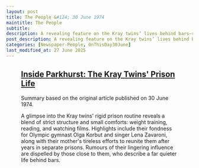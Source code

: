 ```yaml
---
layout: post
title: The People &#124; 30 June 1974
maintitle: The People
subtitle:
description: A revealing feature on the Kray twins’ lives behind bars—routine, rehabilitation, and rare moments of nostalgia.
post_description: A revealing feature on the Kray twins’ lives behind bars—routine, rehabilitation, and rare moments of nostalgia.
categories: [Newspaper-People, OnThisDay30June]
last_modified_at: 27 June 2025
---
```


<figure class="fig3">
<div class="CardLayout">
<div class="CardItem"><h2 id="infobox1" class="infobox"><a href="#infobox1">Inside Parkhurst: The Kray Twins' Prison Life</a></h2></div>
<div class="CardItem split">
<p>Summary based on the original article published on 30 June 1974.</p>
<p>A glimpse into the Kray twins' rigid prison routine reveals a blend of strict structure and small comforts: weight training, reading, and watching films. Highlights include their fondness for Olympic gymnast Olga Korbut and singer Lena Zavaroni, along with their mother's tireless efforts to reunite them after years in separate prisons. Rumours of their lingering influence are dispelled by those close to them, who describe a far quieter life behind bars.</p>
</div>
</div>
</figure>

